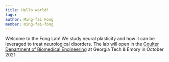 ```yaml
---
title: Hello world!
tags:
author: Ming-fai Fong
member: ming-fai-fong
---
```


Welcome to the Fong Lab! We study neural plasticity and how it can be leveraged to treat neurological disorders. The lab will open in the [Coulter Department of Biomedical Engineering](https://bme.gatech.edu/) at Georgia Tech & Emory in October 2021.
